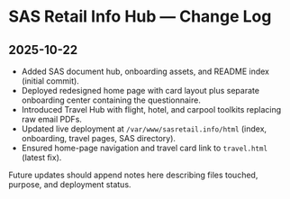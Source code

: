 # SAS Retail Info Hub — Change Log

## 2025-10-22
- Added SAS document hub, onboarding assets, and README index (initial commit).
- Deployed redesigned home page with card layout plus separate onboarding center containing the questionnaire.
- Introduced Travel Hub with flight, hotel, and carpool toolkits replacing raw email PDFs.
- Updated live deployment at `/var/www/sasretail.info/html` (index, onboarding, travel pages, SAS directory).
- Ensured home-page navigation and travel card link to `travel.html` (latest fix).

Future updates should append notes here describing files touched, purpose, and deployment status.
